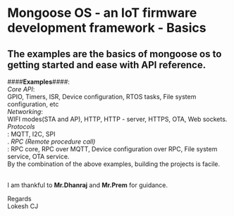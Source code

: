# Mongoose OS - an IoT firmware development framework - Basics 

## The examples are the basics of mongoose os to getting started and ease with API reference.

####**Examples**####:<br/>
*Core API*:<br/>
          GPIO, Timers, ISR, Device configuration, RTOS tasks, File system configuration, etc<br/>
*Networking*:<br/>
          WIFI modes(STA  and AP), HTTP, HTTP - server, HTTPS, OTA, Web sockets.<br/>
*Protocols*<br/>:
          MQTT, I2C, SPI<br/>.
*RPC (Remote procedure call)*<br/>:
          RPC core, RPC over MQTT, Device configuration over RPC, File system service, OTA service.<br/>
By the combination of the above examples, building the projects is facile.<br/>

<br/>I am thankful to **Mr.Dhanraj** and **Mr.Prem** for guidance.<br/>

Regards 
<br/>Lokesh CJ


